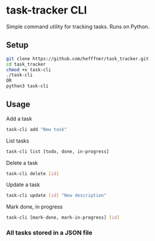 # task-tracker CLI
Simple command utility for tracking tasks. Runs on Python.

## Setup
```bash
git clone https://github.com/hefffner/task_tracker.git
cd task_tracker
chmod +x task-cli
./task-cli
OR
python3 task-cli
```
## Usage
Add a task
```bash
task-cli add "New task"
```
List tasks 
```bash
task-cli list [todo, done, in-progress]
```
Delete a task
```bash
task-cli delete [id]
```
Update a task
```bash
task-cli update [id] "New description"
```
Mark done, in progress
```bash
task-cli [mark-done, mark-in-progress] [id]
```

### All tasks stored in a JSON file
